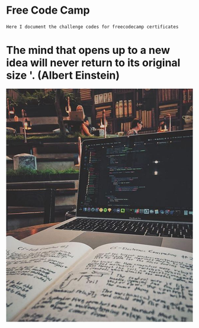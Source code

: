 # Free Code Camp 
    Here I document the challenge codes for freecodecamp certificates
    
# The mind that opens up to a new idea will never return to its original size '. (Albert Einstein)

<img src="https://github.com/lycan-nt/my_portyfolio/blob/master/img.jpg">
